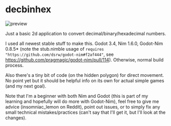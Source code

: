 # decbinhex

![preview](https://github.com/insomniacUNDERSCORElemon/godotnim-samples/blob/83cf79cf2f6df9554178fd365be569c627c0d6e9/decbinhex/.README/preview.png)

Just a basic 2d application to convert decimal/binary/hexadecimal numbers.

I used all newest stable stuff to make this. Godot 3.4, Nim 1.6.0, Godot-Nim 0.8.5* (note the stub.nimble usage of `requires "https://github.com/dsrw/godot-nim#f2af444"`, see https://github.com/pragmagic/godot-nim/pull/114). Otherwise, normal build process.

Also there's a tiny bit of code (on the hidden polygon) for direct movement. No point yet but it should be helpful info on its own for actual simple games (and my next goal).

Note that I'm a beginner with both Nim and Godot (this is part of my learning and hopefully will do more with Godot-Nim), feel free to give me advice (insomniac_lemon on Reddit), point out issues, or to simply fix any small technical mistakes/practices (can't say that I'll get it, but I'll look at the changes).
